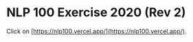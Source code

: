 # NLP 100 Exercise 2020 (Rev 2)

Click on [https://nlp100.vercel.app/](https://nlp100.vercel.app/).
